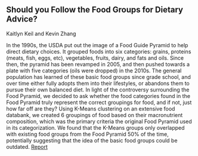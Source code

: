 ## Should you Follow the Food Groups for Dietary Advice?

Kaitlyn Keil and Kevin Zhang

In the 1990s, the USDA put out the image of a Food Guide Pyramid to help direct dietary choices. It grouped foods into six categories: grains, proteins (meats, fish, eggs, etc), vegetables, fruits, dairy, and fats and oils. Since then, the pyramid has been revamped in 2005, and then pushed towards a plate with five categories (oils were dropped) in the 2010s. The general population has learned of these basic food groups since grade school, and over time either fully adopts them into their lifestyles, or abandons them to pursue their own balanced diet. In light of the controversy surrounding the Food Pyramid, we decided to ask whether the food categories found in the Food Pyramid truly represent the correct groupings for food, and if not, just how far off are they? Using K-Means clustering on an extensive food databank, we created 6 groupings of food based on their macronutrient composition, which was the primary criteria the original Food Pyramid used in its categorization. We found that the K-Means groups only overlapped with existing food groups from the Food Pyramid 50% of the time, potentially suggesting that the idea of the basic food groups could be outdated. [Report](https://github.com/kzhang8850/Thinkstats2/blob/master/report3.md)
